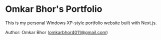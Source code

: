 # Omkar Bhor's Portfolio

This is my personal Windows XP-style portfolio website built with Next.js.

Author: Omkar Bhor (omkarbhor4011@gmail.com)
